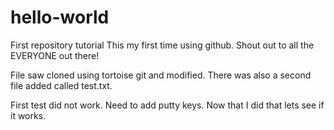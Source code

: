 # hello-world
First repository tutorial
This my first time using github. Shout out to all the EVERYONE out there!

File saw cloned using tortoise git and modified. There was also a second file added called test.txt.

First test did not work. Need to add putty keys. Now that I did that lets see if it works.
